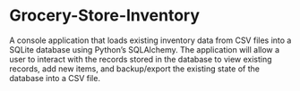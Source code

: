 # Grocery-Store-Inventory
 A console application that loads existing inventory data from CSV files into a SQLite database using Python’s SQLAlchemy. The application will allow a user to interact with the records stored in the database to view existing records, add new items, and backup/export the existing state of the database into a CSV file.
